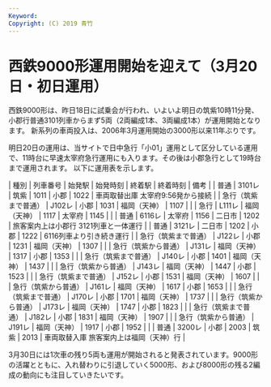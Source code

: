 ```yaml
---
Keyword: 
Copyright: (C) 2019 青竹
---
```


# 西鉄9000形運用開始を迎えて（3月20日・初日運用）

西鉄9000形は、昨日18日に試乗会が行われ、いよいよ明日の筑紫10時11分発、小郡行普通3101列車からまず5両（2両編成1本、3両編成1本）が運用開始となります。
新系列の車両投入は、2006年3月運用開始の3000形以来11年ぶりです。

明日20日の運用は、当サイトで日中急行「小01」運用として区分している運用で、11時台に早速太宰府急行運用にも入ります。その後は小郡急行として19時台まで運用されます。
以下に運用表を示します。

| 種別 | 列車番号 | 始発駅 | 始発時刻 | 終着駅 | 終着時刻 | 備考 |
| 普通 | 3101レ | 筑紫 | 1011 | 小郡 | 1022 | 車両取替出庫
太宰府9:56発から接続 |
| 急行（筑紫まで普通） | J102レ | 小郡 | 1031 | 福岡（天神） | 1107 |  |
| 急行 | L111レ | 福岡（天神） | 1117 | 太宰府 | 1145 |  |
| 普通 | 6116レ | 太宰府 | 1156 | 二日市 | 1202 | 旅客案内上は小郡行
3121列車と一体運行 |
| 普通 | 3121レ | 二日市 | 1202 | 小郡 | 1222 | 6116列車より引き続き運行 |
| 急行（筑紫まで普通） | J122レ | 小郡 | 1231 | 福岡（天神） | 1307 |  |
| 急行（筑紫から普通） | J131レ | 福岡（天神） | 1317 | 小郡 | 1353 |  |
| 急行（筑紫まで普通） | J140レ | 小郡 | 1401 | 福岡（天神） | 1437 |  |
| 急行（筑紫から普通） | J143レ | 福岡（天神） | 1447 | 小郡 | 1523 |  |
| 急行（筑紫まで普通） | J152レ | 小郡 | 1531 | 福岡（天神） | 1607 |  |
| 急行（筑紫から普通） | J161レ | 福岡（天神） | 1617 | 小郡 | 1653 |  |
| 急行（筑紫まで普通） | J170レ | 小郡 | 1701 | 福岡（天神） | 1737 |  |
| 急行（筑紫から普通） | J173レ | 福岡（天神） | 1747 | 小郡 | 1823 |  |
| 急行（筑紫まで普通） | J182レ | 小郡 | 1831 | 福岡（天神） | 1907 |  |
| 急行（筑紫から普通） | J191レ | 福岡（天神） | 1917 | 小郡 | 1952 |  |
| 普通 | 3200レ | 小郡 | 2003 | 筑紫 | 2013 | 車両取替入庫
旅客案内上は福岡（天神）行 |

3月30日には1次車の残り5両も運用が開始されると発表されています。9000形の活躍とともに、入れ替わりに引退していく5000形、および8000形の残る2編成の動向にも注目していきたいです。

